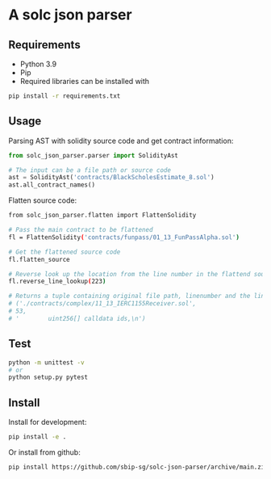 # A solc json parser 

## Requirements

- Python 3.9 
- Pip 
- Required libraries can be installed with

```bash
pip install -r requirements.txt
```

## Usage 

Parsing AST with solidity source code and get contract information:

``` python
from solc_json_parser.parser import SolidityAst

# The input can be a file path or source code
ast = SolidityAst('contracts/BlackScholesEstimate_8.sol')
ast.all_contract_names()
```

Flatten source code:

``` bash
from solc_json_parser.flatten import FlattenSolidity

# Pass the main contract to be flattened
fl = FlattenSolidity('contracts/funpass/01_13_FunPassAlpha.sol')

# Get the flattened source code
fl.flatten_source

# Reverse look up the location from the line number in the flattend source code
fl.reverse_line_lookup(223)

# Returns a tuple containing original file path, linenumber and the line:
# ('./contracts/complex/11_13_IERC1155Receiver.sol',
# 53,
# '        uint256[] calldata ids,\n')
```

## Test

``` bash
python -m unittest -v
# or
python setup.py pytest
```

## Install 

Install for development:

``` bash
pip install -e .
```


Or install from github:

``` bash
pip install https://github.com/sbip-sg/solc-json-parser/archive/main.zip
```

